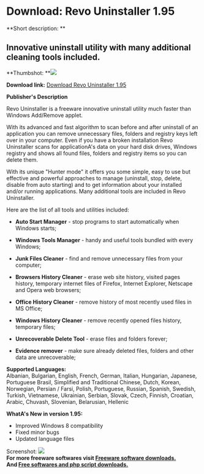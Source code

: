 # Download: Revo Uninstaller 1.95

**Short description: **

## Innovative uninstall utility with many additional cleaning tools included.

  
**Thumbshot: **![](http://www.freewarefiles.com/screenshot/revouninstaller_md.jpg)   
  
**Download link:** [Download Revo Uninstaller 1.95](http://freesoftwares.boysofts.com/Revo-Uninstaller_program_32751.html)  
  

**Publisher's Description**  
  

Revo Uninstaller is a freeware innovative uninstall utility much faster than
Windows Add/Remove applet.  
  
With its advanced and fast algorithm to scan before and after uninstall of an
application you can remove unnecessary files, folders and registry keys left
over in your computer. Even if you have a broken installation Revo Uninstaller
scans for applicationA's data on your hard disk drives, Windows registry and
shows all found files, folders and registry items so you can delete them.

With its unique "Hunter mode" it offers you some simple, easy to use but
effective and powerful approaches to manage (uninstall, stop, delete, disable
from auto starting) and to get information about your installed and/or running
applications. Many additional tools are included in Revo Uninstaller.

Here are the list of all tools and utilities included:

  * **Auto Start Manager** \- stop programs to start automatically when Windows starts;  

  * **Windows Tools Manager** \- handy and useful tools bundled with every Windows;  

  * **Junk Files Cleaner** \- find and remove unnecessary files from your computer;  

  * **Browsers History Cleaner** \- erase web site history, visited pages history, temporary internet files of Firefox, Internet Explorer, Netscape and Opera web browsers;  

  * **Office History Cleaner** \- remove history of most recently used files in MS Office;  

  * **Windows History Cleaner** \- remove recently opened files history, temporary files;  

  * **Unrecoverable Delete Tool** \- erase files and folders forever;  

  * **Evidence remover** \- make sure already deleted files, folders and other data are unrecoverable;  

**Supported Languages:**   
Albanian, Bulgarian, English, French, German, Italian, Hungarian, Japanese,
Portuguese Brasil, Simplified and Traditional Chinese, Dutch, Korean,
Norwegian, Persian / Farsi, Polish, Portuguese, Russian, Spanish, Swedish,
Turkish, Vietnamese, Ukrainian, Serbian, Slovak, Czech, Finnish, Croatian,
Arabic, Chuvash, Slovenian, Belarusian, Hellenic

**WhatA's New in version 1.95:**

  * Improved Windows 8 compatibility 
  * Fixed minor bugs 
  * Updated language files 

  
  
Screenshot: ![](http://www.freewarefiles.com/screenshot/revouninstaller.jpg)  
**For more freeware softwares visit [Freeware software downloads.](http://freesoftwares.boysofts.com/)**   
**And [Free softwares and php script downloads.](http://www.boysofts.com/)**

